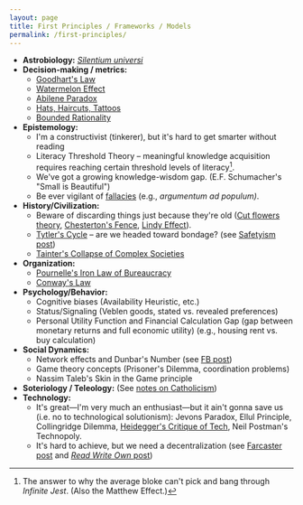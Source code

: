 ```yaml
---
layout: page
title: First Principles / Frameworks / Models
permalink: /first-principles/
---
```

- **Astrobiology:** [*Silentium universi*](https://en.wikipedia.org/wiki/Fermi_paradox)
- **Decision-making / metrics:**
	- [Goodhart's Law](https://gordonbrander.com/pattern/goodharts-law/)
	- [Watermelon Effect](https://www.happysignals.com/blog/watermelon-effect)
	- [Abilene Paradox](https://en.wikipedia.org/wiki/Abilene_paradox)
	- [Hats, Haircuts, Tattoos](https://x.com/JamesClear/status/1753816430422683712)
	- [Bounded Rationality](https://plato.stanford.edu/entries/bounded-rationality/)
- **Epistemology:**
	- I'm a constructivist (tinkerer), but it's hard to get smarter without reading 
	- Literacy Threshold Theory – meaningful knowledge acquisition requires reaching certain threshold levels of literacy[^1].
	- We've got a growing knowledge-wisdom gap. (E.F. Schumacher's "Small is Beautiful")
	- Be ever vigilant of [fallacies](https://en.wikipedia.org/wiki/List_of_fallacies) (e.g., *argumentum ad populum)*.
- **History/Civilization:**
	- Beware of discarding things just because they're old ([Cut flowers theory](/cut-flowers.html), [Chesterton's Fence](https://fs.blog/chestertons-fence/), [Lindy Effect](https://en.wikipedia.org/wiki/Lindy_effect)).
	- [Tytler's Cycle](https://thinkingwest.com/2022/11/16/tytlers-cycle-of-civilizations/) – are we headed toward bondage? (see [Safetyism post](/safetyism/))
	- [Tainter's Collapse of Complex Societies](https://philosophicaldisquisitions.blogspot.com/2019/02/the-collapse-of-complex-societies_1.html)
- **Organization:**
	- [Pournelle's Iron Law of Bureaucracy](https://gordonbrander.com/pattern/pournelles-iron-law-of-bureaucracy/)
	- [Conway's Law](https://www.atlassian.com/blog/teamwork/what-is-conways-law-acmi)
- **Psychology/Behavior:** 
	- Cognitive biases (Availability Heuristic, etc.)
	- Status/Signaling (Veblen goods, stated vs. revealed preferences)
	- Personal Utility Function and Financial Calculation Gap (gap between monetary returns and full economic utility) (e.g., housing rent vs. buy calculation)
- **Social Dynamics:** 
	- Network effects and Dunbar's Number (see [FB post](/fb))
	- Game theory concepts (Prisoner's Dilemma, coordination problems)
	- Nassim Taleb's Skin in the Game principle
- **Soteriology / Teleology:** (See [notes on Catholicism](/catholic))
- **Technology:**
	- It's great—I'm very much an enthusiast—but it ain't gonna save us (i.e. no to technological solutionism): Jevons Paradox, Ellul Principle, Collingridge Dilemma, [Heidegger's Critique of Tech](https://www.thenewatlantis.com/publications/understanding-heidegger-on-technology), Neil Postman's Technopoly.
	- It's hard to achieve, but we need a decentralization (see [Farcaster post](/farcaster.html) and [*Read Write Own* post](/books/read-write-own/))

[^1]: The answer to why the average bloke can't pick and bang through *Infinite Jest*. (Also the Matthew Effect.)